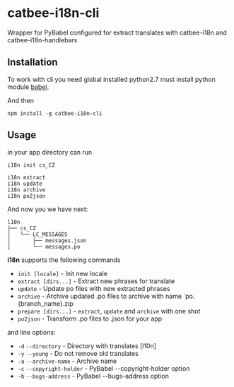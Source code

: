 # catbee-i18n-cli

Wrapper for PyBabel configured for extract translates with catbee-i18n and catbee-i18n-handlebars

## Installation

To work with cli you need global installed python2.7 must install python module [babel](http://babel.pocoo.org/en/latest/installation.html).

And then

``` 
npm install -g catbee-i18n-cli
```

## Usage

in your app directory can run
```
i18n init cs_CZ

i18n extract
i18n update
i18n archive
i18n po2json
```
And now you we have next:
```
l10n
├── cs_CZ
│   └── LC_MESSAGES
│       ├── messages.json
│       └── messages.po
```


**i18n** supports the following commands

- `init [locale]` - Init new locale
- `extract [dirs...]` - Extract new phrases for translate
- `update` - Update po files with new extracted phrases
- `archive` - Archive updated .po files to archive with name `po.{branch_name}.zip
- `prepare [dirs...]` - `extract`, `update` and `archive` with one shot 
- `po2json` - Transform .po files to .json for your app

and line options:
- `-d` `--directory` - Directory with translates [l10n]
- `-y` `--young` - Do not remove old translates
- `-a` `--archive-name` - Archive name
- `-c` `--copyright-holder` - PyBabel --copyright-holder option
- `-b` `--bugs-address` - PyBabel --bugs-address option
